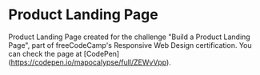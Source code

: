 # Product Landing Page

Product Landing Page created for the challenge "Build a Product Landing Page", part of freeCodeCamp's Responsive Web Design certification.
You can check the page at [CodePen] (https://codepen.io/mapocalypse/full/ZEWvVpp).